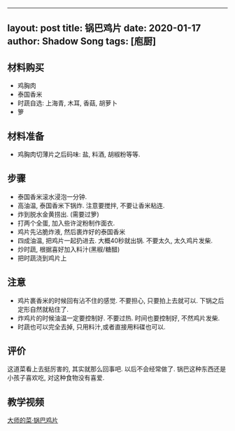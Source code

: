 
---
layout: post
title: 锅巴鸡片
date: 2020-01-17
author: Shadow Song
tags: [庖厨]
---


## 材料购买

- 鸡胸肉
- 泰国香米
- 时蔬自选: 上海青, 木耳, 香菇, 胡萝卜
- 箩

## 材料准备

- 鸡胸肉切薄片之后码味: 盐, 料酒, 胡椒粉等等. 

## 步骤

- 泰国香米滚水浸泡一分钟. 
- 高油温, 泰国香米下锅炸.  注意要搅拌, 不要让香米粘连. 
- 炸到脱水金黄捞出.  (需要过箩)
- 打两个全蛋, 加入些许淀粉制作面衣. 
- 鸡片先沾脆炸液, 然后裹炸好的泰国香米
- 四成油温, 把鸡片一起扔进去. 大概40秒就出锅. 不要太久, 太久鸡片发柴. 
- 炒时蔬, 根据喜好加入料汁(黑椒/糖醋)
- 把时蔬浇到鸡片上

## 注意

- 鸡片裹香米的时候回有沾不住的感觉. 不要担心, 只要拍上去就可以. 下锅之后定形自然就粘住了. 
- 炸鸡片的时候油温一定要控制好. 不要过热. 时间也要控制好, 不然鸡片发柴. 
- 时蔬也可以完全去掉, 只用料汁,或者直接用料碟也可以. 

## 评价

这道菜看上去挺厉害的, 其实就那么回事吧. 以后不会经常做了. 锅巴这种东西还是小孩子喜欢吃, 对这种食物没有喜爱. 

##  教学视频

[大师的菜·锅巴鸡片](https://www.youtube.com/watch?v=tJ6TROPTWRA&ab_channel=%E5%A4%A7%E5%B8%88%E7%9A%84%E8%8F%9C)